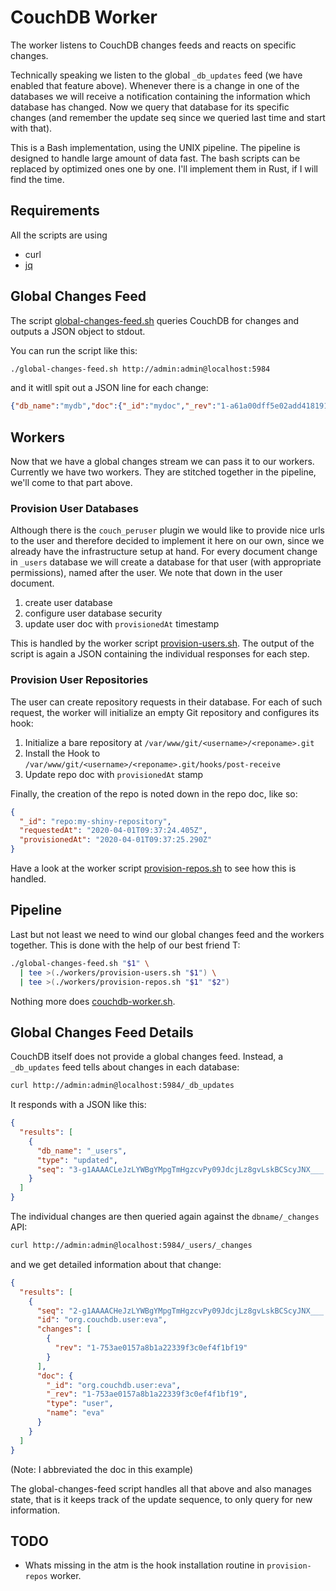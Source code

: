 # CouchDB Worker
The worker listens to CouchDB changes feeds and reacts on specific changes.

Technically speaking we listen to the global `_db_updates` feed (we have enabled that feature above). Whenever there is a change in one of the databases we will receive a notification containing the information which database has changed.
Now we query that database for its specific changes (and remember the update seq since we queried last time and start with that).

This is a Bash implementation, using the UNIX pipeline. The pipeline is designed to handle large amount of data fast. The bash scripts can be replaced by optimized ones one by one. I'll implement them in Rust, if I will find the time.


## Requirements
All the scripts are using

* curl
* [jq](https://stedolan.github.io/jq/)


## Global Changes Feed
The script [global-changes-feed.sh](global-changes-feed.sh) queries CouchDB for changes and outputs a JSON object to stdout.

You can run the script like this:
```sh
./global-changes-feed.sh http://admin:admin@localhost:5984
```

and it witll spit out a JSON line for each change:
```json
{"db_name":"mydb","doc":{"_id":"mydoc","_rev":"1-a61a00dff5e02add41819138aba3282d","foo":"bar"}
```


## Workers
Now that we have a global changes stream we can pass it to our workers. Currently we have two workers. They are stitched together in the pipeline, we'll come to that part above.


### Provision User Databases
Although there is the `couch_peruser` plugin we would like to provide nice urls to the user and therefore decided to implement it here on our own, since we already have the infrastructure setup at hand. For every document change in `_users` database we will create a database for that user (with appropriate permissions), named after the user. We note that down in the user document.

1. create user database
1. configure user database security
1. update user doc with `provisionedAt` timestamp

This is handled by the worker script [provision-users.sh](workers/provision-users.sh). The output of the script is again a JSON containing the individual responses for each step.


### Provision User Repositories
The user can create repository requests in their database. For each of such request, the worker will initialize an empty Git repository and configures its hook:

1. Initialize a bare repository at `/var/www/git/<username>/<reponame>.git`
2. Install the Hook to `/var/www/git/<username>/<reponame>.git/hooks/post-receive`
1. Update repo doc with `provisionedAt` stamp

Finally, the creation of the repo is noted down in the repo doc, like so:

```json
{
  "_id": "repo:my-shiny-repository",
  "requestedAt": "2020-04-01T09:37:24.405Z",
  "provisionedAt": "2020-04-01T09:37:25.290Z"
}
```

Have a look at the worker script [provision-repos.sh](workers/provision-repos.sh) to see how this is handled.


## Pipeline
Last but not least we need to wind our global changes feed and the workers together. This is done with the help of our best friend T:

```bash
./global-changes-feed.sh "$1" \
  | tee >(./workers/provision-users.sh "$1") \
  | tee >(./workers/provision-repos.sh "$1" "$2")
```

Nothing more does [couchdb-worker.sh](couchdb-worker.sh).


## Global Changes Feed Details
CouchDB itself does not provide a global changes feed. Instead, a `_db_updates` feed tells about changes in each database:

```sh
curl http://admin:admin@localhost:5984/_db_updates
```

It responds with a JSON like this:
```json
{
  "results": [
    {
      "db_name": "_users",
      "type": "updated",
      "seq": "3-g1AAAACLeJzLYWBgYMpgTmHgzcvPy09JdcjLz8gvLskBCScyJNX___..."
    }
  ]
}
```

The individual changes are then queried again against the `dbname/_changes` API:

```sh
curl http://admin:admin@localhost:5984/_users/_changes
```

and we get detailed information about that change:

```json
{
  "results": [
    {
      "seq": "2-g1AAAACHeJzLYWBgYMpgTmHgzcvPy09JdcjLz8gvLskBCScyJNX___...",
      "id": "org.couchdb.user:eva",
      "changes": [
        {
          "rev": "1-753ae0157a8b1a22339f3c0ef4f1bf19"
        }
      ],
      "doc": {
        "_id": "org.couchdb.user:eva",
        "_rev": "1-753ae0157a8b1a22339f3c0ef4f1bf19",
        "type": "user",
        "name": "eva"
      }
    }
  ]
}
```
(Note: I abbreviated the doc in this example)

The global-changes-feed script handles all that above and also manages state, that is it keeps track of the update sequence, to only query for new information.


## TODO

* Whats missing in the atm is the hook installation routine in `provision-repos` worker.
